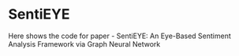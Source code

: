 # SentiEYE
Here shows the code for paper - SentiEYE: An Eye-Based Sentiment Analysis Framework via Graph Neural Network
